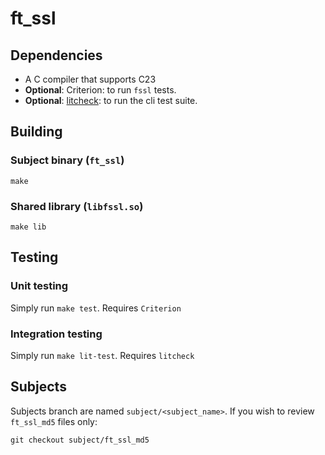 # ft_ssl

## Dependencies

- A C compiler that supports C23
- **Optional**: Criterion: to run `fssl` tests.
- **Optional**: [litcheck](https://github.com/bitwalker/litcheck): to run the cli test suite.

## Building

### Subject binary (`ft_ssl`)

```shell
make
```

### Shared library (`libfssl.so`)

```shell
make lib
```

## Testing

### Unit testing

Simply run `make test`. Requires `Criterion`

### Integration testing

Simply run `make lit-test`. Requires `litcheck`

## Subjects

Subjects branch are named `subject/<subject_name>`.
If you wish to review `ft_ssl_md5` files only:

```shell
git checkout subject/ft_ssl_md5
```
